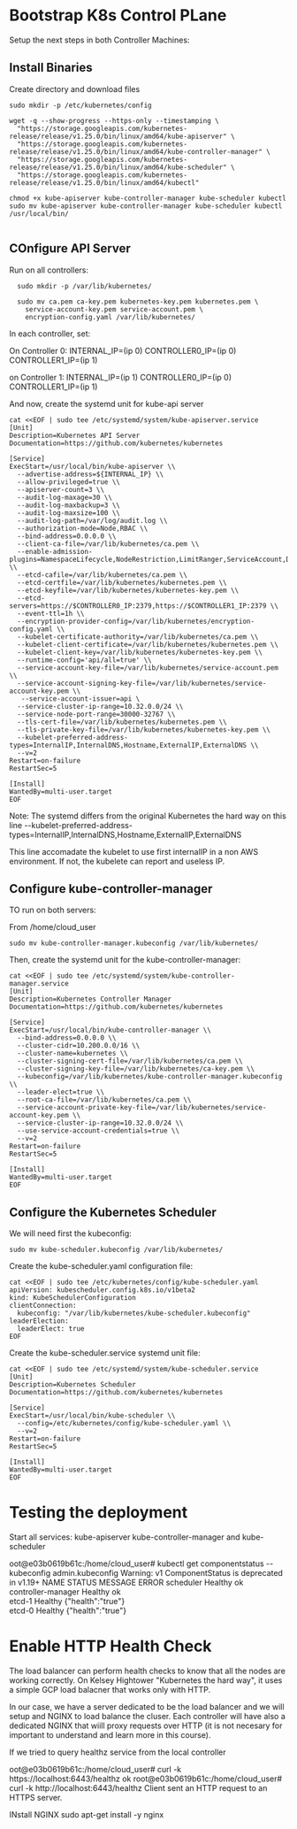 # Bootstrap K8s Control PLane


Setup the next steps in both Controller Machines:

## Install Binaries
Create directory and download files

```
sudo mkdir -p /etc/kubernetes/config

wget -q --show-progress --https-only --timestamping \
  "https://storage.googleapis.com/kubernetes-release/release/v1.25.0/bin/linux/amd64/kube-apiserver" \
  "https://storage.googleapis.com/kubernetes-release/release/v1.25.0/bin/linux/amd64/kube-controller-manager" \
  "https://storage.googleapis.com/kubernetes-release/release/v1.25.0/bin/linux/amd64/kube-scheduler" \
  "https://storage.googleapis.com/kubernetes-release/release/v1.25.0/bin/linux/amd64/kubectl"
  
chmod +x kube-apiserver kube-controller-manager kube-scheduler kubectl
sudo mv kube-apiserver kube-controller-manager kube-scheduler kubectl /usr/local/bin/
  
```

## COnfigure API Server
Run on all controllers:

```
  sudo mkdir -p /var/lib/kubernetes/

  sudo mv ca.pem ca-key.pem kubernetes-key.pem kubernetes.pem \
    service-account-key.pem service-account.pem \
    encryption-config.yaml /var/lib/kubernetes/
```
In each controller, set:


On Controller 0:
INTERNAL_IP=(ip 0)
CONTROLLER0_IP=(ip 0)
CONTROLLER1_IP=(ip 1)

on Controller 1:
INTERNAL_IP=(ip 1)
CONTROLLER0_IP=(ip 0)
CONTROLLER1_IP=(ip 1)

And now, create the systemd unit for kube-api server

```
cat <<EOF | sudo tee /etc/systemd/system/kube-apiserver.service
[Unit]
Description=Kubernetes API Server
Documentation=https://github.com/kubernetes/kubernetes

[Service]
ExecStart=/usr/local/bin/kube-apiserver \\
  --advertise-address=${INTERNAL_IP} \\
  --allow-privileged=true \\
  --apiserver-count=3 \\
  --audit-log-maxage=30 \\
  --audit-log-maxbackup=3 \\
  --audit-log-maxsize=100 \\
  --audit-log-path=/var/log/audit.log \\
  --authorization-mode=Node,RBAC \\
  --bind-address=0.0.0.0 \\
  --client-ca-file=/var/lib/kubernetes/ca.pem \\
  --enable-admission-plugins=NamespaceLifecycle,NodeRestriction,LimitRanger,ServiceAccount,DefaultStorageClass,ResourceQuota \\
  --etcd-cafile=/var/lib/kubernetes/ca.pem \\
  --etcd-certfile=/var/lib/kubernetes/kubernetes.pem \\
  --etcd-keyfile=/var/lib/kubernetes/kubernetes-key.pem \\
  --etcd-servers=https://$CONTROLLER0_IP:2379,https://$CONTROLLER1_IP:2379 \\
  --event-ttl=1h \\
  --encryption-provider-config=/var/lib/kubernetes/encryption-config.yaml \\
  --kubelet-certificate-authority=/var/lib/kubernetes/ca.pem \\
  --kubelet-client-certificate=/var/lib/kubernetes/kubernetes.pem \\
  --kubelet-client-key=/var/lib/kubernetes/kubernetes-key.pem \\
  --runtime-config='api/all=true' \\
  --service-account-key-file=/var/lib/kubernetes/service-account.pem \\
  --service-account-signing-key-file=/var/lib/kubernetes/service-account-key.pem \\
   --service-account-issuer=api \
  --service-cluster-ip-range=10.32.0.0/24 \\
  --service-node-port-range=30000-32767 \\
  --tls-cert-file=/var/lib/kubernetes/kubernetes.pem \\
  --tls-private-key-file=/var/lib/kubernetes/kubernetes-key.pem \\
  --kubelet-preferred-address-types=InternalIP,InternalDNS,Hostname,ExternalIP,ExternalDNS \\
  --v=2
Restart=on-failure
RestartSec=5

[Install]
WantedBy=multi-user.target
EOF
```

Note: The systemd differs from the original Kubernetes the hard way on this line 
  --kubelet-preferred-address-types=InternalIP,InternalDNS,Hostname,ExternalIP,ExternalDNS

This line accomadate the kubelet to use first internalIP in a non AWS environment. If not, the kubelete can report and useless IP.


## Configure kube-controller-manager

TO run on both servers:

From /home/cloud_user
```
sudo mv kube-controller-manager.kubeconfig /var/lib/kubernetes/
```
Then, create the systemd unit for the kube-controller-manager:
```
cat <<EOF | sudo tee /etc/systemd/system/kube-controller-manager.service
[Unit]
Description=Kubernetes Controller Manager
Documentation=https://github.com/kubernetes/kubernetes

[Service]
ExecStart=/usr/local/bin/kube-controller-manager \\
  --bind-address=0.0.0.0 \\
  --cluster-cidr=10.200.0.0/16 \\
  --cluster-name=kubernetes \\
  --cluster-signing-cert-file=/var/lib/kubernetes/ca.pem \\
  --cluster-signing-key-file=/var/lib/kubernetes/ca-key.pem \\
  --kubeconfig=/var/lib/kubernetes/kube-controller-manager.kubeconfig \\
  --leader-elect=true \\
  --root-ca-file=/var/lib/kubernetes/ca.pem \\
  --service-account-private-key-file=/var/lib/kubernetes/service-account-key.pem \\
  --service-cluster-ip-range=10.32.0.0/24 \\
  --use-service-account-credentials=true \\
  --v=2
Restart=on-failure
RestartSec=5

[Install]
WantedBy=multi-user.target
EOF
```
## Configure the Kubernetes Scheduler
We will need first the kubeconfig:

```
sudo mv kube-scheduler.kubeconfig /var/lib/kubernetes/
```
Create the kube-scheduler.yaml configuration file:
```
cat <<EOF | sudo tee /etc/kubernetes/config/kube-scheduler.yaml
apiVersion: kubescheduler.config.k8s.io/v1beta2
kind: KubeSchedulerConfiguration
clientConnection:
  kubeconfig: "/var/lib/kubernetes/kube-scheduler.kubeconfig"
leaderElection:
  leaderElect: true
EOF
```
Create the kube-scheduler.service systemd unit file:
```
cat <<EOF | sudo tee /etc/systemd/system/kube-scheduler.service
[Unit]
Description=Kubernetes Scheduler
Documentation=https://github.com/kubernetes/kubernetes

[Service]
ExecStart=/usr/local/bin/kube-scheduler \\
  --config=/etc/kubernetes/config/kube-scheduler.yaml \\
  --v=2
Restart=on-failure
RestartSec=5

[Install]
WantedBy=multi-user.target
EOF
```
# Testing the deployment

Start all services: kube-apiserver kube-controller-manager and kube-scheduler

oot@e03b0619b61c:/home/cloud_user# kubectl get componentstatus --kubeconfig admin.kubeconfig
Warning: v1 ComponentStatus is deprecated in v1.19+
NAME                 STATUS    MESSAGE             ERROR
scheduler            Healthy   ok                  
controller-manager   Healthy   ok   
etcd-1               Healthy   {"health":"true"}   
etcd-0               Healthy   {"health":"true"}   

# Enable HTTP Health Check
The load balancer can perform health checks to know that all the nodes are working correctly. On Kelsey Hightower "Kubernetes the hard way", it uses a simple GCP load balacner that works only with HTTP.

In our case, we have a server dedicated to be the load balancer and we will setup and NGINX to load balance the cluser.
Each controller will have also a dedicated NGINX that wiill proxy requests over HTTP (it is not necesary for important to understand and learn more in this course).

If we tried to query healthz service from the local controller

oot@e03b0619b61c:/home/cloud_user# curl -k https://localhost:6443/healthz
ok
root@e03b0619b61c:/home/cloud_user# curl -k http://localhost:6443/healthz
Client sent an HTTP request to an HTTPS server.

INstall NGINX
sudo apt-get install -y nginx

